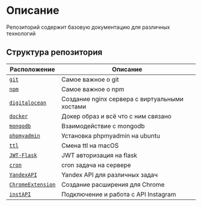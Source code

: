
# Описание
Репозиторий содержит базовую документацию для различных технологий

## Структура репозитория
Расположение | Описание
---|---
[``` git ```](git) | Самое важное о git
[``` npm ```](npm) | Самое важное о npm
[``` digitalocean ```](digitalocean) | Создание nginx сервера с виртуальными хостами
[``` docker ```](docker) | Докер образ и всё что с ним связано
[``` mongodb ```](mongodb) | Взаимодействие с mongodb
[``` phpmyadmin ```](phpmyadmin) | Установка phpmyadmin на ubuntu
[``` ttl ```](ttl) | Смена ttl на macOS
[``` JWT-Flask ```](JWT-Flask) | JWT авторизация на flask
[``` cron ```](cron) | cron задача на сервере
[``` YandexAPI ```](YandexAPI) | Yandex API для различных задач
[``` ChromeExtension ```](ChromeExtension) | Создание расширения для Chrome
[``` instAPI ```](instAPI) | Подключение и работа с API Instagram
